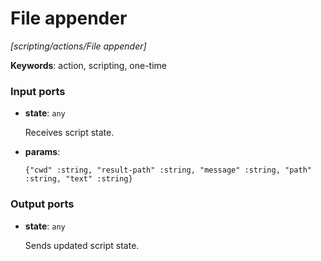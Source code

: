 # File appender

_[scripting/actions/File appender]_

__Keywords__: action, scripting, one-time

### Input ports

* __state__: ` any `

    Receives script state.<br>


* __params__: 
    ```
    {"cwd" :string, "result-path" :string, "message" :string, "path" :string, "text" :string}
    ```

### Output ports

* __state__: ` any `

    Sends updated script state.<br>

